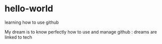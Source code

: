 # hello-world
learning how to use github 

My dream is to know perfectly how to use and manage github : dreams are linked to tech 
